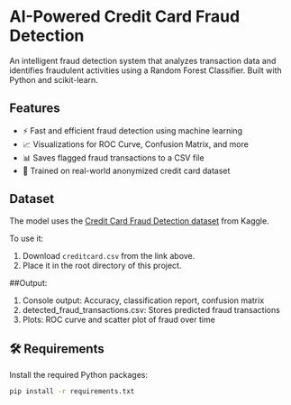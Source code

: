 #  AI-Powered Credit Card Fraud Detection
An intelligent fraud detection system that analyzes transaction data and identifies fraudulent activities using a Random Forest Classifier. Built with Python and scikit-learn.

##  Features

- ⚡ Fast and efficient fraud detection using machine learning
- 📈 Visualizations for ROC Curve, Confusion Matrix, and more
- 📊 Saves flagged fraud transactions to a CSV file
- 🧠 Trained on real-world anonymized credit card dataset

## Dataset
The model uses the [Credit Card Fraud Detection dataset](https://www.kaggle.com/mlg-ulb/creditcardfraud) from Kaggle.

To use it:

1. Download `creditcard.csv` from the link above.
2. Place it in the root directory of this project.

##Output:
1. Console output: Accuracy, classification report, confusion matrix
2. detected_fraud_transactions.csv: Stores predicted fraud transactions
3. Plots: ROC curve and scatter plot of fraud over time

## 🛠️ Requirements
Install the required Python packages:
```bash
pip install -r requirements.txt
